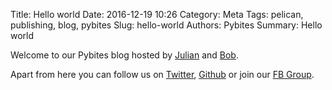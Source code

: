 Title: Hello world
Date: 2016-12-19 10:26
Category: Meta
Tags: pelican, publishing, blog, pybites
Slug: hello-world
Authors: Pybites
Summary: Hello world

Welcome to our Pybites blog hosted by [Julian](http://www.techmoneykids.com) and [Bob](http://www.bobcodes.it).

Apart from here you can follow us on [Twitter](https://twittter/#), [Github](https://github.com/pybites) or join our [FB Group](https://www.facebook.com/groups/1305028816183522/).
